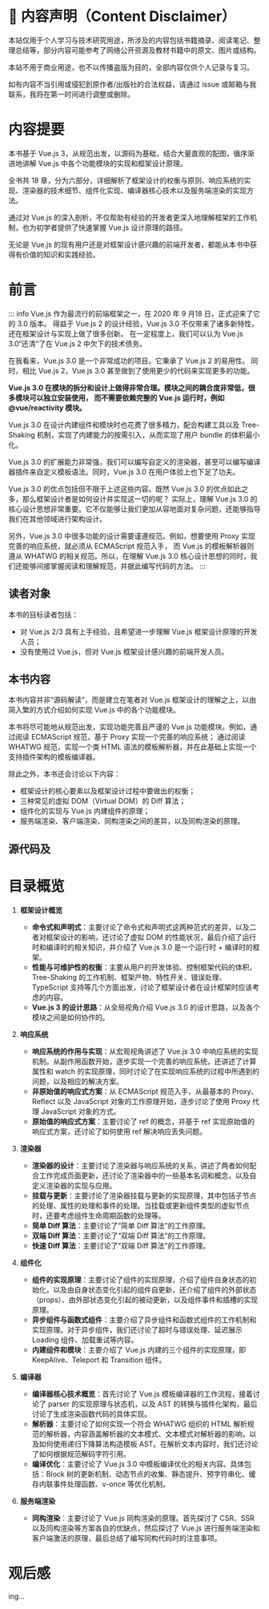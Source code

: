 # 📘 内容声明（Content Disclaimer）

本站仅用于个人学习与技术研究用途，所涉及的内容包括书籍摘录、阅读笔记、整理总结等，部分内容可能参考了网络公开资源及教材书籍中的原文、图片或结构。

本站不用于商业用途，也不以传播盗版为目的，全部内容仅供个人记录与复习。

如有内容不当引用或侵犯到原作者/出版社的合法权益，请通过 issue 或邮箱与我联系，我将在第一时间进行调整或删除。










# 内容提要

本书基于 Vue.js 3，从规范出发，以源码为基础，结合大量直观的配图，循序渐进地讲解 Vue.js 中各个功能模块的实现和框架设计原理。

全书共 18 章，分为六部分，详细解析了框架设计的权衡与原则、响应系统的实现、渲染器的技术细节、组件化实现、编译器核心技术以及服务端渲染的实现方法。

通过对 Vue.js 的深入剖析，不仅帮助有经验的开发者更深入地理解框架的工作机制，也为初学者提供了快速掌握 Vue.js 设计原理的路径。

无论是 Vue.js 的现有用户还是对框架设计感兴趣的前端开发者，都能从本书中获得有价值的知识和实践经验。










# 前言

::: info
Vue.js 作为最流行的前端框架之一，在 2020 年 9 月18 日，正式迎来了它的 3.0 版本。
得益于 Vue.js 2 的设计经验，Vue.js 3.0 不仅带来了诸多新特性，还在框架设计与实现上做了很多创新。
在一定程度上，我们可以认为 Vue.js 3.0“还清”了在 Vue.js 2 中欠下的技术债务。

在我看来，Vue.js 3.0 是一个非常成功的项目。它秉承了 Vue.js 2 的易用性。
同时，相比 Vue.js 2，Vue.js 3.0 甚至做到了使用更少的代码来实现更多的功能。

**Vue.js 3.0 在模块的拆分和设计上做得非常合理。模块之间的耦合度非常低，很多模块可以独立安装使用，
而不需要依赖完整的 Vue.js 运行时，例如 @vue/reactivity 模块。**

Vue.js 3.0 在设计内建组件和模块时也花费了很多精力，配合构建工具以及 Tree-Shaking 机制，实现了内建能力的按需引入，从而实现了用户 bundle 的体积最小化。

Vue.js 3.0 的扩展能力非常强，我们可以编写自定义的渲染器，甚至可以编写编译器插件来自定义模板语法。同时，Vue.js 3.0 在用户体验上也下足了功夫。

Vue.js 3.0 的优点包括但不限于上述这些内容。既然 Vue.js 3.0 的优点如此之多，那么框架设计者是如何设计并实现这一切的呢？
实际上，理解 Vue.js 3.0 的核心设计思想非常重要。它不仅能够让我们更加从容地面对复杂问题，还能够指导我们在其他领域进行架构设计。

另外，Vue.js 3.0 中很多功能的设计需要谨遵规范。例如，想要使用 Proxy 实现完善的响应系统，就必须从 ECMAScript 规范入手，
而 Vue.js 的模板解析器则遵从 WHATWG 的相关规范。所以，在理解 Vue.js 3.0 核心设计思想的同时，我们还能够间接掌握阅读和理解规范，并据此编写代码的方法。
:::



## 读者对象

本书的目标读者包括：

- 对 Vue.js 2/3 具有上手经验，且希望进一步理解 Vue.js 框架设计原理的开发人员；
- 没有使用过 Vue.js，但对 Vue.js 框架设计感兴趣的前端开发人员。



## 本书内容

本书内容并非“源码解读”，而是建立在笔者对 Vue.js 框架设计的理解之上，以由简入繁的方式介绍如何实现 Vue.js 中的各个功能模块。

本书将尽可能地从规范出发，实现功能完善且严谨的 Vue.js 功能模块。例如，通过阅读 ECMAScript 规范，基于 Proxy 实现一个完善的响应系统；
通过阅读 WHATWG 规范，实现一个类 HTML 语法的模板解析器，并在此基础上实现一个支持插件架构的模板编译器。

除此之外，本书还会讨论以下内容：
- 框架设计的核心要素以及框架设计过程中要做出的权衡；
- 三种常见的虚拟 DOM（Virtual DOM）的 Diff 算法；
- 组件化的实现与 Vue.js 内建组件的原理；
- 服务端渲染、客户端渲染、同构渲染之间的差异，以及同构渲染的原理。



## 源代码及









# 目录概览
1. **框架设计概览**
   - **命令式和声明式**：主要讨论了命令式和声明式这两种范式的差异，以及二者对框架设计的影响，还讨论了虚拟 DOM 的性能状况，最后介绍了运行时和编译时的相关知识，并介绍了 Vue.js 3.0 是一个运行时 + 编译时的框架。
   - **性能与可维护性的权衡**：主要从用户的开发体验、控制框架代码的体积、Tree-Shaking 的工作机制、框架产物、特性开关、错误处理、TypeScript 支持等几个方面出发，讨论了框架设计者在设计框架时应该考虑的内容。
   - **Vue.js 3 的设计思路**：从全局视角介绍 Vue.js 3.0 的设计思路，以及各个模块之间是如何协作的。

2. **响应系统**
   - **响应系统的作用与实现**：从宏观视角讲述了 Vue.js 3.0 中响应系统的实现机制。从副作用函数开始，逐步实现一个完善的响应系统，还讲述了计算属性和 watch 的实现原理，同时讨论了在实现响应系统的过程中所遇到的问题，以及相应的解决方案。
   - **非原始值的响应式方案**：从 ECMAScript 规范入手，从最基本的 Proxy、Reflect 以及 JavaScript 对象的工作原理开始，逐步讨论了使用 Proxy 代理 JavaScript 对象的方式。
   - **原始值的响应式方案**：主要讨论了 ref 的概念，并基于 ref 实现原始值的响应式方案，还讨论了如何使用 ref 解决响应丢失问题。

3. **渲染器**
   - **渲染器的设计**：主要讨论了渲染器与响应系统的关系，讲述了两者如何配合工作完成页面更新，还讨论了渲染器中的一些基本名词和概念，以及自定义渲染器的实现与应用。
   - **挂载与更新**：主要讨论了渲染器挂载与更新的实现原理，其中包括子节点的处理、属性的处理和事件的处理。当挂载或更新组件类型的虚拟节点时，还要考虑组件生命周期函数的处理等。
   - **简单 Diff 算法**：主要讨论了“简单 Diff 算法”的工作原理。
   - **双端 Diff 算法**：主要讨论了“双端 Diff 算法”的工作原理。
   - **快速 Diff 算法**：主要讨论了“双端 Diff 算法”的工作原理。

4. **组件化**
   - **组件的实现原理**：主要讨论了组件的实现原理，介绍了组件自身状态的初始化，以及由自身状态变化引起的组件自更新，还介绍了组件的外部状态（props）、由外部状态变化引起的被动更新，以及组件事件和插槽的实现原理。
   - **异步组件与函数式组件**：主要介绍了异步组件和函数式组件的工作机制和实现原理。对于异步组件，我们还讨论了超时与错误处理、延迟展示 Loading 组件、加载重试等内容。
   - **内建组件和模块**：主要介绍了 Vue.js 内建的三个组件的实现原理，即 KeepAlive、Teleport 和 Transition 组件。

5. **编译器**
   - **编译器核心技术概览**：首先讨论了 Vue.js 模板编译器的工作流程，接着讨论了 parser 的实现原理与状态机，以及 AST 的转换与插件化架构，最后讨论了生成渲染函数代码的具体实现。
   - **解析器**：主要讨论了如何实现一个符合 WHATWG 组织的 HTML 解析规范的解析器，内容涵盖解析器的文本模式、文本模式对解析器的影响，以及如何使用递归下降算法构造模板 AST。在解析文本内容时，我们还讨论了如何根据规范解码字符引用。
   - **编译优化**：主要讨论了 Vue.js 3.0 中模板编译优化的相关内容。具体包括：Block 树的更新机制、动态节点的收集、静态提升、预字符串化、缓存内联事件处理函数、v-once 等优化机制。

6. **服务端渲染**
   - **同构渲染**：主要讨论了 Vue.js 同构渲染的原理。首先探讨了 CSR、SSR 以及同构渲染等方案各自的优缺点，然后探讨了 Vue.js 进行服务端渲染和客户端激活的原理，最后总结了编写同构代码时的注意事项。










# 观后感

ing...
